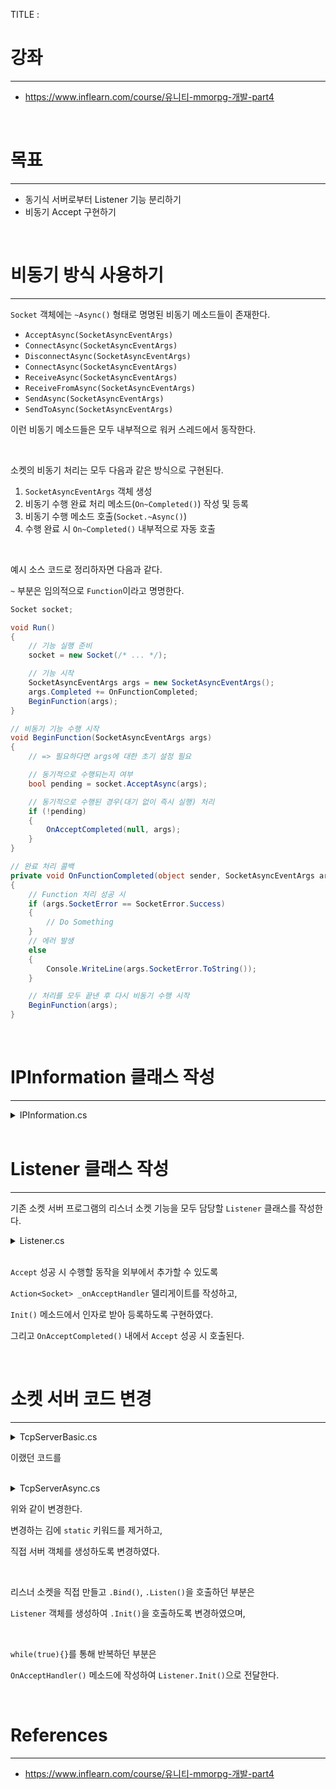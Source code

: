 TITLE :

# 강좌
---
- <https://www.inflearn.com/course/유니티-mmorpg-개발-part4>

<br>

# 목표
---

- 동기식 서버로부터 Listener 기능 분리하기
- 비동기 Accept 구현하기

<br>

# 비동기 방식 사용하기
---

`Socket` 객체에는 `~Async()` 형태로 명명된 비동기 메소드들이 존재한다.

- `AcceptAsync(SocketAsyncEventArgs)`
- `ConnectAsync(SocketAsyncEventArgs)`
- `DisconnectAsync(SocketAsyncEventArgs)`
- `ConnectAsync(SocketAsyncEventArgs)`
- `ReceiveAsync(SocketAsyncEventArgs)`
- `ReceiveFromAsync(SocketAsyncEventArgs)`
- `SendAsync(SocketAsyncEventArgs)`
- `SendToAsync(SocketAsyncEventArgs)`

이런 비동기 메소드들은 모두 내부적으로 워커 스레드에서 동작한다.

<br>

소켓의 비동기 처리는 모두 다음과 같은 방식으로 구현된다.

1. `SocketAsyncEventArgs` 객체 생성
2. 비동기 수행 완료 처리 메소드(`On~Completed()`) 작성 및 등록
3. 비동기 수행 메소드 호출(`Socket.~Async()`)
4. 수행 완료 시 `On~Completed()` 내부적으로 자동 호출

<br>

예시 소스 코드로 정리하자면 다음과 같다.

`~` 부분은 임의적으로 `Function`이라고 명명한다.

```cs
Socket socket;

void Run()
{
    // 기능 실행 준비
    socket = new Socket(/* ... */);

    // 기능 시작
    SocketAsyncEventArgs args = new SocketAsyncEventArgs();
    args.Completed += OnFunctionCompleted;
    BeginFunction(args);
}

// 비동기 기능 수행 시작
void BeginFunction(SocketAsyncEventArgs args)
{
    // => 필요하다면 args에 대한 초기 설정 필요

    // 동기적으로 수행되는지 여부
    bool pending = socket.AcceptAsync(args);

    // 동기적으로 수행된 경우(대기 없이 즉시 실행) 처리
    if (!pending)
    {
        OnAcceptCompleted(null, args);
    }
}

// 완료 처리 콜백
private void OnFunctionCompleted(object sender, SocketAsyncEventArgs args)
{
    // Function 처리 성공 시
    if (args.SocketError == SocketError.Success)
    {
        // Do Something
    }
    // 에러 발생
    else
    {
        Console.WriteLine(args.SocketError.ToString());
    }

    // 처리를 모두 끝낸 후 다시 비동기 수행 시작
    BeginFunction(args);
}
```

<br>


# IPInformation 클래스 작성
---

<details>
<summary markdown="span">
IPInformation.cs
</summary>

IP와 포트 번호를 받아 `IPEndPoint`를 생성해주는 간단한 클래스를 작성한다.

```cs
public class IPInformation
{
    public IPAddress Address { get; private set; }
    public AddressFamily AddressFamily { get; private set; }
    public IPEndPoint EndPoint { get; private set; }

    public IPInformation(string hostNameOrAddress, int portNumber)
    {
        IPHostEntry ipHost = Dns.GetHostEntry(hostNameOrAddress);

        // 호스트가 보유한 IP 주소 중 첫 번째를 가져온다.
        Address = ipHost.AddressList[0];

        // IP 주소와 포트 번호를 통해 IP 연결 말단 객체를 생성한다.
        EndPoint = new IPEndPoint(Address, portNumber);

        AddressFamily = EndPoint.AddressFamily;
    }
}
```

<br>

이를 이용하여, 기존 소켓 서버 코드의

```cs
// 로컬 호스트의 이름을 통해 IP Host Entry 정보를 가져온다.
string host = Dns.GetHostName();
IPHostEntry ipHost = Dns.GetHostEntry(host);

// 호스트가 보유한 IP 주소 중 첫 번째를 가져온다.
IPAddress ipAddr = ipHost.AddressList[0];
const int PortNumber = 7777;

// IP 주소와 포트 번호를 통해 IP 연결 말단 객체를 생성한다.
IPEndPoint endPoint = new IPEndPoint(ipAddr, PortNumber);
```

이 부분을

```cs
string host = Dns.GetHostName();
IPInformation serverInfo = new IPInformation(host, 7777);
```

이렇게 간단히 작성할 수 있다.

</details>

<br>


# Listener 클래스 작성
---

기존 소켓 서버 프로그램의 리스너 소켓 기능을 모두 담당할 `Listener` 클래스를 작성한다.

<details>
<summary markdown="span">
Listener.cs
</summary>

```cs
public class Listener
{
    private Socket _listenSocket;
    private Action<Socket> _onAcceptHandler;

    public void Init(IPEndPoint endPoint, Action<Socket> onAcceptHandler)
    {
        // 리스너 소켓 생성 및 동작
        _listenSocket = new Socket(endPoint.AddressFamily, SocketType.Stream, ProtocolType.Tcp);
        _listenSocket.Bind(endPoint);
        _listenSocket.Listen(10);

        _onAcceptHandler = onAcceptHandler;

        // Accept 시작
        SocketAsyncEventArgs args = new SocketAsyncEventArgs();
        args.Completed += OnAcceptCompleted;
        BeginAccept(args);
    }

    /// <summary> 비동기 Accept 시작 </summary>
    private void BeginAccept(SocketAsyncEventArgs args)
    {
        // Accept Socket을 비워놓지 않으면 예외 발생
        args.AcceptSocket = null;

        bool pending = _listenSocket.AcceptAsync(args);

        // 대기 없이 Accept를 즉시 성공한 경우 처리
        if (!pending)
        {
            OnAcceptCompleted(null, args);
        }
    }

    /// <summary> Accept 완료 처리 </summary>
    private void OnAcceptCompleted(object sender, SocketAsyncEventArgs args)
    {
        // Accept 성공
        if (args.SocketError == SocketError.Success)
        {
            _onAcceptHandler.Invoke(args.AcceptSocket);
        }
        // 에러 발생
        else
        {
            Console.WriteLine(args.SocketError.ToString());
        }

        // 처리를 모두 끝낸 후 다시 Accept 시작
        BeginAccept(args);
    }
}
```

</details>

<br>

`Accept` 성공 시 수행할 동작을 외부에서 추가할 수 있도록

`Action<Socket> _onAcceptHandler` 델리게이트를 작성하고,

`Init()` 메소드에서 인자로 받아 등록하도록 구현하였다.

그리고 `OnAcceptCompleted()` 내에서 `Accept` 성공 시 호출된다.

<br>


# 소켓 서버 코드 변경
---

<details>
<summary markdown="span">
TcpServerBasic.cs
</summary>

```cs
using System;
using System.Collections.Generic;
using System.Linq;
using System.Text;
using System.Threading;
using System.Threading.Tasks;

using System.Net;
using System.Net.Sockets;

class TcpServerBasic
{
    public static void Run()
    {
        // 로컬 호스트의 이름을 통해 IP Host Entry 정보를 가져온다.
        string host = Dns.GetHostName();
        IPHostEntry ipHost = Dns.GetHostEntry(host);

        // 호스트가 보유한 IP 주소 중 첫 번째를 가져온다.
        IPAddress ipAddr = ipHost.AddressList[0];
        const int PortNumber = 7777;

        // IP 주소와 포트 번호를 통해 IP 연결 말단 객체를 생성한다.
        IPEndPoint endPoint = new IPEndPoint(ipAddr, PortNumber);

        // TCP 리스너 소켓을 생성한다.
        Socket listenSocket = new Socket(endPoint.AddressFamily, SocketType.Stream, ProtocolType.Tcp);

        try
        {
            // Bind : 서버 주소와 포트 정보를 소켓에 연동한다.
            listenSocket.Bind(endPoint);

            // Listen : 클라이언트 대기열을 정의한다.
            // backlog(int) : 최대 클라이언트 동시 대기 허용 수
            listenSocket.Listen(10);

            while (true)
            {
                Console.WriteLine("\nListening..");

                // 클라이언트 소켓의 연결을 수용한다.
                // 블로킹 방식
                Socket clientSocket = listenSocket.Accept();

                Console.WriteLine($"Client Accepted : {clientSocket.RemoteEndPoint}");

                // 클라이언트로부터 데이터를 수신한다.
                byte[] receiveBuffer = new byte[1024];
                int receivedLen = clientSocket.Receive(receiveBuffer);
                string receivedString = Encoding.UTF8.GetString(receiveBuffer, 0, receivedLen);

                Console.WriteLine($"From Client : {receivedString}");

                // 클라이언트에 데이터를 전송한다.
                string stringToSend = "Hi Hi Client !";
                byte[] sendBuffer = Encoding.UTF8.GetBytes(stringToSend);
                clientSocket.Send(sendBuffer);

                Console.WriteLine($"Send To Client : {stringToSend}");

                // 연결을 종료한다.
                clientSocket.Shutdown(SocketShutdown.Both);
                clientSocket.Close();
            }
        }
        catch (Exception e)
        {
            Console.WriteLine(e.Message);
        }
    }
}
```

</details>

이랬던 코드를

<br>

<details>
<summary markdown="span">
TcpServerAsync.cs
</summary>

```cs
using System;
using System.Collections.Generic;
using System.Linq;
using System.Text;
using System.Threading.Tasks;

using System.Net;
using System.Net.Sockets;
using ServerCore;

namespace Server
{
    class TcpServerAsync
    {
        private Listener _listener;

        private void OnAcceptHandler(Socket clientSocket)
        {
            try
            {
                Console.WriteLine($"\nClient Accepted : {clientSocket.RemoteEndPoint}");

                // 클라이언트로부터 데이터를 수신한다.
                byte[] receiveBuffer = new byte[1024];
                int receivedLen = clientSocket.Receive(receiveBuffer);
                string receivedString = Encoding.UTF8.GetString(receiveBuffer, 0, receivedLen);

                Console.WriteLine($"From Client : {receivedString}");

                // 클라이언트에 데이터를 전송한다.
                string stringToSend = "Server Replied";
                byte[] sendBuffer = Encoding.UTF8.GetBytes(stringToSend);
                clientSocket.Send(sendBuffer);

                Console.WriteLine($"Send To Client : {stringToSend}");

                // 연결을 종료한다.
                clientSocket.Shutdown(SocketShutdown.Both);
                clientSocket.Close();
            }
            catch (Exception e)
            {
                Console.WriteLine(e);
            }
        }

        public void Run()
        {
            Console.WriteLine("TCP SERVER RUNNING..");

            // 서버 측의 IP 정보를 정의한다.
            string host = Dns.GetHostName();
            IPInformation serverInfo = new IPInformation(host, 7777);

            // TCP 리스너 소켓을 생성한다.
            _listener = new Listener();

            // 리스너 소켓 동작 - Bind(), Listen()
            _listener.Init(serverInfo.EndPoint, OnAcceptHandler);

            Console.WriteLine("\nListening..");

            while (true)
            {
                // Wait
            }
        }
    }
}
```

</details>

위와 같이 변경한다.

변경하는 김에 `static` 키워드를 제거하고,

직접 서버 객체를 생성하도록 변경하였다.

<br>

리스너 소켓을 직접 만들고 `.Bind()`, `.Listen()`을 호출하던 부분은

`Listener` 객체를 생성하여 `.Init()`을 호출하도록 변경하였으며,

<br>

`while(true){}`를 통해 반복하던 부분은

`OnAcceptHandler()` 메소드에 작성하여 `Listener.Init()`으로 전달한다.


<br>

# References
---
- <https://www.inflearn.com/course/유니티-mmorpg-개발-part4>







